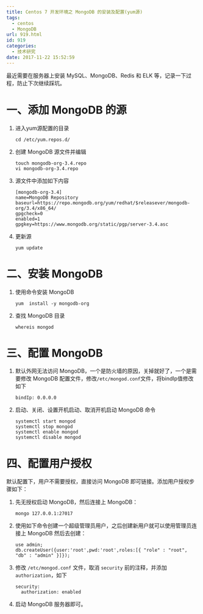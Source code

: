 ```yaml
---
title: Centos 7 开发环境之 MongoDB 的安装及配置(yum源)
tags:
  - centos
  - MongoDB
url: 919.html
id: 919
categories:
  - 技术研究
date: 2017-11-22 15:52:59
---
```


最近需要在服务器上安装 MySQL、MongoDB、Redis 和 ELK 等，记录一下过程，防止下次继续踩坑。

一、添加 MongoDB 的源
===============

1.  进入yum源配置的目录
    
        cd /etc/yum.repos.d/
        
    
2.  创建 MongoDB 源文件并编辑
    
        touch mongodb-org-3.4.repo
        vi mongodb-org-3.4.repo
        
    
3.  源文件中添加如下内容
    
        [mongodb-org-3.4]
        name=MongoDB Repository
        baseurl=https://repo.mongodb.org/yum/redhat/$releasever/mongodb-org/3.4/x86_64/
        gpgcheck=0
        enabled=1
        gpgkey=https://www.mongodb.org/static/pgp/server-3.4.asc
        
    
4.  更新源
    
        yum update
        
    

二、安装 MongoDB
============

1.  使用命令安装 MongoDB
    
        yum  install -y mongodb-org
        
    
2.  查找 MongoDB 目录
    
        whereis mongod
        
    

三、配置 MongoDB
============

1.  默认外网无法访问 MongoDB，一个是防火墙的原因，关掉就好了，一个是需要修改 MongoDB 配置文件，修改`/etc/mongod.conf`文件，将bindIp值修改如下
    
        bindIp: 0.0.0.0
        
    
2.  启动、关闭、设置开机启动、取消开机启动 MongoDB 命令
    
        systemctl start mongod
        systemctl stop mongod
        systemctl enable mongod
        systemctl disable mongod
        
    

四、配置用户授权
========

默认配置下，用户不需要授权，直接访问 MongoDB 即可链接。添加用户授权步骤如下：

1.  先无授权启动 MongoDB，然后连接上 MongoDB：
    
        mongo 127.0.0.1:27017
        
    
2.  使用如下命令创建一个超级管理员用户，之后创建新用户就可以使用管理员连接上 MongoDB 然后去创建：
    
        use admin;
        db.createUser({user:'root',pwd:'root',roles:[{ "role" : "root", "db" : "admin" }]});
        
    
3.  修改 `/etc/mongod.conf` 文件，取消 `security` 前的注释，并添加 `authorization`，如下
    
        security:
          authorization: enabled
        
    
4.  启动 MongoDB 服务器即可。